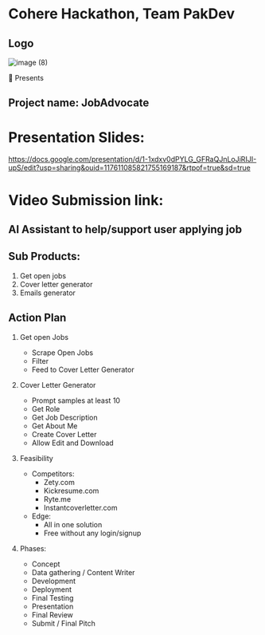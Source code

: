 # Cohere Hackathon, Team PakDev
## Logo
![image (8)](https://user-images.githubusercontent.com/81191657/216105205-ecee205d-5dd6-42ba-9b55-84afe495e157.png)

🚀 Presents
## Project name: JobAdvocate

# Presentation Slides:
https://docs.google.com/presentation/d/1-1xdxv0dPYLG_GFRaQJnLoJiRIJI-upS/edit?usp=sharing&ouid=117611085821755169187&rtpof=true&sd=true

# Video Submission link: 

AI Assistant to help/support user applying job
------------
## Sub Products:

1. Get open jobs
2. Cover letter generator
3. Emails generator

## Action Plan
1. Get open Jobs
	- Scrape Open Jobs
	- Filter
	- Feed to Cover Letter Generator

2. Cover Letter Generator
	- Prompt samples at least 10
	- Get Role
	- Get Job Description
	- Get About Me
	- Create Cover Letter 
	- Allow Edit and Download

3. Feasibility 
	- Competitors:
		-	Zety.com
		- Kickresume.com
		- Ryte.me
		- Instantcoverletter.com
	- Edge:
		- All in one solution
		- Free without any login/signup

4. Phases:
	-	Concept
	-	Data gathering / Content Writer
	-	Development
	-	Deployment
	-	Final Testing
	-	Presentation
	-	Final Review
	-	Submit / Final Pitch
